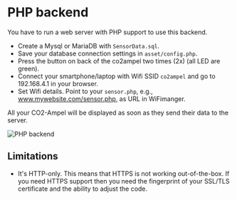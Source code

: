 # PHP backend

You have to run a web server with PHP support to use this backend.

- Create a Mysql or MariaDB with `SensorData.sql`.
- Save your database connection settings in `asset/config.php`.
- Press the button on back of the co2ampel two times (2x) (all LED are green).
- Connect your smartphone/laptop with Wifi SSID `co2ampel` and go to 192.168.4.1 in your browser.
- Set Wifi details. Point to your `sensor.php`, e.g., www.mywebsite.com/sensor.php, as URL in WiFimanger.

All your CO2-Ampel will be displayed as soon as they send their data to the server.

![PHP backend](../images/php-backend.png)

## Limitations

- It's HTTP-only. This means that HTTPS is not working out-of-the-box. If you need HTTPS support then you need the fingerprint of your SSL/TLS certificate and the ability to adjust the code.
